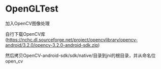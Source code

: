 # OpenGLTest

加入OpenCV图像处理

自行下载OpenCV库(https://nchc.dl.sourceforge.net/project/opencvlibrary/opencv-android/3.2.0/opencv-3.2.0-android-sdk.zip)

然后拷贝OpenCV-android-sdk/sdk/native/目录到jni的根目录，并从命名位open_cv
